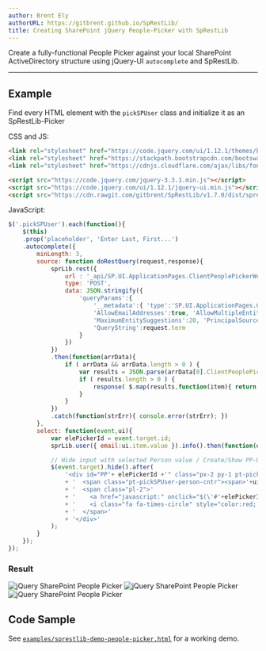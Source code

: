 ```yaml
---
author: Brent Ely
authorURL: https://gitbrent.github.io/SpRestLib/
title: Creating SharePoint jQuery People-Picker with SpRestLib
---
```


Create a fully-functional People Picker against your local SharePoint ActiveDirectory structure using
jQuery-UI `autocomplete` and SpRestLib.

<!--truncate-->

*****************************

## Example

Find every HTML element with the `pickSPUser` class and initialize it as an SpRestLib-Picker

CSS and JS:
```html
<link rel="stylesheet" href="https://code.jquery.com/ui/1.12.1/themes/base/jquery-ui.css">
<link rel="stylesheet" href="https://stackpath.bootstrapcdn.com/bootswatch/4.1.1/yeti/bootstrap.min.css">
<link rel="stylesheet" href="https://cdnjs.cloudflare.com/ajax/libs/font-awesome/4.7.0/css/font-awesome.css">

<script src="https://code.jquery.com/jquery-3.3.1.min.js"></script>
<script src="https://code.jquery.com/ui/1.12.1/jquery-ui.min.js"></script>
<script src="https://cdn.rawgit.com/gitbrent/SpRestLib/v1.7.0/dist/sprestlib.bundle.js"></script>
```

JavaScript:
```javascript
$('.pickSPUser').each(function(){
	$(this)
	.prop('placeholder', 'Enter Last, First...')
	.autocomplete({
		minLength: 3,
		source: function doRestQuery(request,response){
			sprLib.rest({
				url : '_api/SP.UI.ApplicationPages.ClientPeoplePickerWebServiceInterface.clientPeoplePickerSearchUser',
				type: 'POST',
				data: JSON.stringify({
					'queryParams':{
						'__metadata':{ 'type':'SP.UI.ApplicationPages.ClientPeoplePickerQueryParameters' },
						'AllowEmailAddresses':true, 'AllowMultipleEntities':false, 'AllUrlZones':false,
						'MaximumEntitySuggestions':20, 'PrincipalSource':15, 'PrincipalType':1,
						'QueryString':request.term
					}
				})
			})
			.then(function(arrData){
				if ( arrData && arrData.length > 0 ) {
					var results = JSON.parse(arrData[0].ClientPeoplePickerSearchUser);
					if ( results.length > 0 ) {
						response( $.map(results,function(item){ return {label:item.DisplayText, value:item.EntityData.SIPAddress} }) );
					}
				}
			})
			.catch(function(strErr){ console.error(strErr); })
		},
		select: function(event,ui){
            var elePickerId = event.target.id;
            sprLib.user({ email:ui.item.value }).info().then(function(objUser){ $('#'+elePickerId).val(objUser.Id) });

            // Hide input with selected Person value / Create/Show PP-UI
            $(event.target).hide().after(
                '<div id="PP'+ elePickerId +'" class="px-2 py-1 pt-pickSPUser ui-state-default ui-corner-all addHoverEffectDone" style="display:inline-block">'
                + '  <span class="pt-pickSPUser-person-cntr"><span>'+ui.item.label+'</span></span>'
                + '  <span class="pl-2">'
                + '    <a href="javascript:" onclick="$(\'#'+elePickerId+'\').show().text(\'\').val(\'\'); $(\'#PP'+elePickerId+'\').remove();">'
                + '    <i class="fa fa-times-circle" style="color:red; font-size:125%;" title="remove"></i></a>'
                + '  </span>'
                + '</div>'
            );
        }
	});
});
```


### Result
![jQuery SharePoint People Picker](/SpRestLib/docs/assets/demo-sharepoint-jquery-people-picker-1.png)
![jQuery SharePoint People Picker](/SpRestLib/docs/assets/demo-sharepoint-jquery-people-picker-2.png)
![jQuery SharePoint People Picker](/SpRestLib/docs/assets/demo-sharepoint-jquery-people-picker-3.png)


## Code Sample
See [`examples/sprestlib-demo-people-picker.html`](https://github.com/gitbrent/SpRestLib/tree/master/example) for a working demo.
